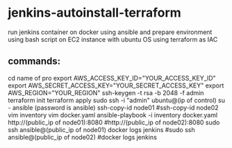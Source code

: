 # jenkins-autoinstall-terraform
run jenkins container on docker using ansible and prepare environment using bash script on EC2 instance with ubuntu OS using terraform as IAC

## commands:
cd name of pro 
export AWS_ACCESS_KEY_ID="YOUR_ACCESS_KEY_ID"
export AWS_SECRET_ACCESS_KEY="YOUR_SECRET_ACCESS_KEY"
export AWS_REGION="YOUR_REGION"
ssh-keygen -t rsa -b 2048 -f admin
terraform init
terraform apply
sudo ssh -i "admin" ubuntu@(ip of control)
su - ansible (password is ansible)
ssh-copy-id node01
#ssh-copy-id node02
vim inventory
vim docker.yaml
ansible-playbook -i inventory docker.yaml
http://(public_ip of node01):8080
#http://(public_ip of node02):8080
sudo ssh ansible@(public_ip of node01)
docker logs jenkins 
#sudo ssh ansible@(public_ip of node02)
#docker logs jenkins 
 
